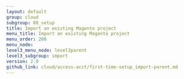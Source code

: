 ```yaml
---
layout: default
group: cloud
subgroup: 08_setup
title: Import an existing Magento project
menu_title: Import an existing Magento project
menu_order: 200
menu_node: 
level3_menu_node: level3parent
level3_subgroup: import
version: 2.0
github_link: cloud/access-acct/first-time-setup_import-parent.md
---
```

